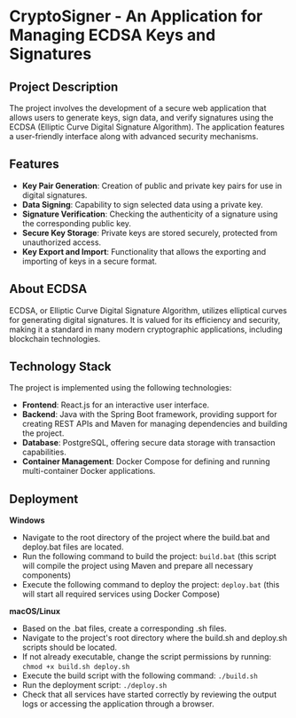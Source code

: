 # CryptoSigner - An Application for Managing ECDSA Keys and Signatures

## Project Description
The project involves the development of a secure web application that allows users to generate keys, sign data, and verify signatures using the ECDSA (Elliptic Curve Digital Signature Algorithm). The application features a user-friendly interface along with advanced security mechanisms.

## Features
- **Key Pair Generation**: Creation of public and private key pairs for use in digital signatures.
- **Data Signing**: Capability to sign selected data using a private key.
- **Signature Verification**: Checking the authenticity of a signature using the corresponding public key.
- **Secure Key Storage**: Private keys are stored securely, protected from unauthorized access.
- **Key Export and Import**: Functionality that allows the exporting and importing of keys in a secure format.

## About ECDSA
ECDSA, or Elliptic Curve Digital Signature Algorithm, utilizes elliptical curves for generating digital signatures. It is valued for its efficiency and security, making it a standard in many modern cryptographic applications, including blockchain technologies.

## Technology Stack
The project is implemented using the following technologies:
- **Frontend**: React.js for an interactive user interface.
- **Backend**: Java with the Spring Boot framework, providing support for creating REST APIs and Maven for managing dependencies and building the project.
- **Database**: PostgreSQL, offering secure data storage with transaction capabilities.
- **Container Management**: Docker Compose for defining and running multi-container Docker applications.

## Deployment
**Windows** 
- Navigate to the root directory of the project where the build.bat and deploy.bat files are located.
- Run the following command to build the project: `build.bat` (this script will compile the project using Maven and prepare all necessary components)
- Execute the following command to deploy the project: `deploy.bat` (this will start all required services using Docker Compose)

**macOS/Linux**
- Based on the .bat files, create a corresponding .sh files.
- Navigate to the project's root directory where the build.sh and deploy.sh scripts should be located.
- If not already executable, change the script permissions by running: `chmod +x build.sh deploy.sh`
- Execute the build script with the following command: `./build.sh`
- Run the deployment script: `./deploy.sh`
- Check that all services have started correctly by reviewing the output logs or accessing the application through a browser.
